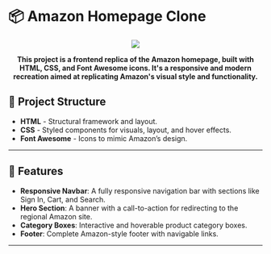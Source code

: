 # 📦 Amazon Homepage Clone

<p align="center">
  <img src="https://i.ibb.co/YBRtyJT/image-4.png">
</p>
<p align="center">
  <strong>This project is a frontend replica of the Amazon homepage, built with HTML, CSS, and Font Awesome icons. It's a responsive and modern recreation aimed at replicating Amazon's visual style and functionality.
</strong>
</p>


## 🧩 Project Structure

- **HTML** - Structural framework and layout.
- **CSS** - Styled components for visuals, layout, and hover effects.
- **Font Awesome** - Icons to mimic Amazon’s design.

---

## 📌 Features

- **Responsive Navbar**: A fully responsive navigation bar with sections like Sign In, Cart, and Search.
- **Hero Section**: A banner with a call-to-action for redirecting to the regional Amazon site.
- **Category Boxes**: Interactive and hoverable product category boxes.
- **Footer**: Complete Amazon-style footer with navigable links.

---
